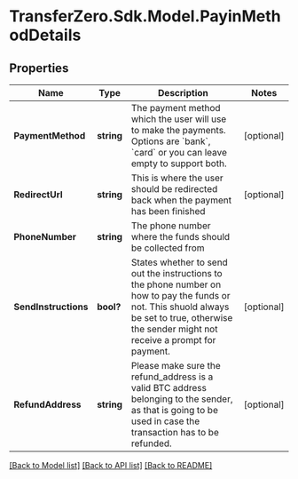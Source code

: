 
# TransferZero.Sdk.Model.PayinMethodDetails

## Properties

Name | Type | Description | Notes
------------ | ------------- | ------------- | -------------
**PaymentMethod** | **string** | The payment method which the user will use to make the payments. Options are &#x60;bank&#x60;, &#x60;card&#x60; or you can leave empty to support both. | [optional] 
**RedirectUrl** | **string** | This is where the user should be redirected back when the payment has been finished | [optional] 
**PhoneNumber** | **string** | The phone number where the funds should be collected from | 
**SendInstructions** | **bool?** | States whether to send out the instructions to the phone number on how to pay the funds or not. This shuold always be set to true, otherwise the sender might not receive a prompt for payment. | [optional] 
**RefundAddress** | **string** | Please make sure the refund_address is a valid BTC address belonging to the sender, as that is going to be used in case the transaction has to be refunded. | [optional] 

[[Back to Model list]](../README.md#documentation-for-models)
[[Back to API list]](../README.md#documentation-for-api-endpoints)
[[Back to README]](../README.md)

